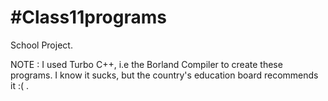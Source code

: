 #Class11programs
===============

School Project.

NOTE : I used Turbo C++, i.e the Borland Compiler to create these programs. I know it sucks, but the country's education board recommends it :( .